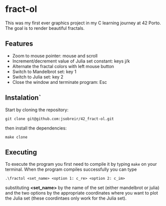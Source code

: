 # fract-ol
This was my first ever graphics project in my C learning journey at 42 Porto. The goal is to render beautiful fractals.

## Features
- Zoom to mouse pointer: mouse and scroll
- Increment/decrement value of Julia set constant: keys j/k
- Alternate the fractal colors with left mouse button
- Switch to Mandelbrot set: key 1
- Switch to Julia set: key 2
- Close the window and terminate program: Esc

## Instalation`
Start by cloning the repository:
```
git clone git@github.com:jsobreir/42_fract-ol.git
```

then install the dependencies:
```
make clone
```

## Executing
To execute the program you first need to compile it by typing `make` on your terminal.
When the program compiles successfully you can type
```
.\fractol <set_name> <option 1: c_re> <option 2: c_im>
```
substituting **<set_name>** by the name of the set (either mandelbrot or julia) and the two options by the appropriate coordinates where you want to plot the Julia set (these coordintaes only work for the Julia set).